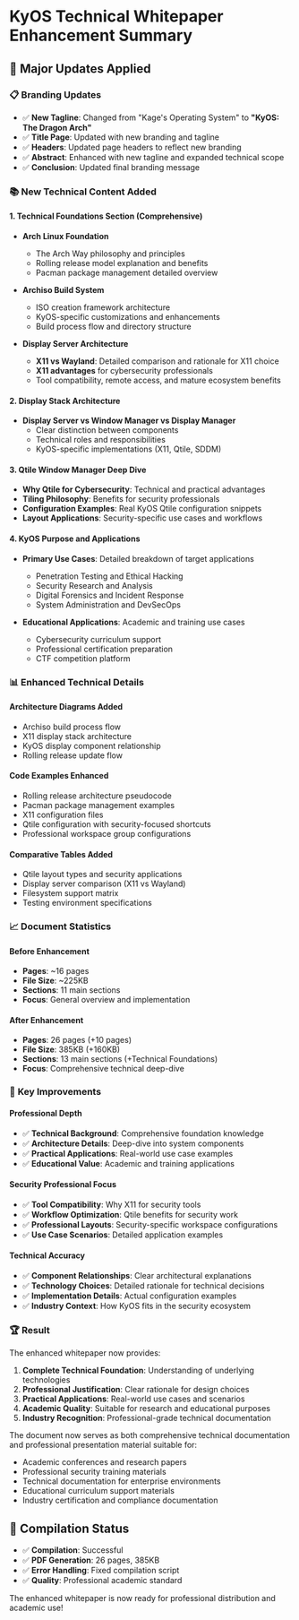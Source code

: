 # KyOS Technical Whitepaper Enhancement Summary

## 🔄 **Major Updates Applied**

### 📋 **Branding Updates**
- ✅ **New Tagline**: Changed from "Kage's Operating System" to **"KyOS: The Dragon Arch"**
- ✅ **Title Page**: Updated with new branding and tagline
- ✅ **Headers**: Updated page headers to reflect new branding
- ✅ **Abstract**: Enhanced with new tagline and expanded technical scope
- ✅ **Conclusion**: Updated final branding message

### 📚 **New Technical Content Added**

#### **1. Technical Foundations Section (Comprehensive)**
- **Arch Linux Foundation**
  - The Arch Way philosophy and principles
  - Rolling release model explanation and benefits
  - Pacman package management detailed overview
  
- **Archiso Build System**
  - ISO creation framework architecture
  - KyOS-specific customizations and enhancements
  - Build process flow and directory structure

- **Display Server Architecture**
  - **X11 vs Wayland**: Detailed comparison and rationale for X11 choice
  - **X11 advantages** for cybersecurity professionals
  - Tool compatibility, remote access, and mature ecosystem benefits

#### **2. Display Stack Architecture**
- **Display Server vs Window Manager vs Display Manager**
  - Clear distinction between components
  - Technical roles and responsibilities
  - KyOS-specific implementations (X11, Qtile, SDDM)

#### **3. Qtile Window Manager Deep Dive**
- **Why Qtile for Cybersecurity**: Technical and practical advantages
- **Tiling Philosophy**: Benefits for security professionals
- **Configuration Examples**: Real KyOS Qtile configuration snippets
- **Layout Applications**: Security-specific use cases and workflows

#### **4. KyOS Purpose and Applications**
- **Primary Use Cases**: Detailed breakdown of target applications
  - Penetration Testing and Ethical Hacking
  - Security Research and Analysis  
  - Digital Forensics and Incident Response
  - System Administration and DevSecOps
  
- **Educational Applications**: Academic and training use cases
  - Cybersecurity curriculum support
  - Professional certification preparation
  - CTF competition platform

### 📊 **Enhanced Technical Details**

#### **Architecture Diagrams Added**
- Archiso build process flow
- X11 display stack architecture
- KyOS display component relationship
- Rolling release update flow

#### **Code Examples Enhanced**
- Rolling release architecture pseudocode
- Pacman package management examples
- X11 configuration files
- Qtile configuration with security-focused shortcuts
- Professional workspace group configurations

#### **Comparative Tables Added**
- Qtile layout types and security applications
- Display server comparison (X11 vs Wayland)
- Filesystem support matrix
- Testing environment specifications

### 📈 **Document Statistics**

#### **Before Enhancement**
- **Pages**: ~16 pages
- **File Size**: ~225KB
- **Sections**: 11 main sections
- **Focus**: General overview and implementation

#### **After Enhancement**  
- **Pages**: 26 pages (+10 pages)
- **File Size**: 385KB (+160KB)
- **Sections**: 13 main sections (+Technical Foundations)
- **Focus**: Comprehensive technical deep-dive

### 🎯 **Key Improvements**

#### **Professional Depth**
- ✅ **Technical Background**: Comprehensive foundation knowledge
- ✅ **Architecture Details**: Deep-dive into system components
- ✅ **Practical Applications**: Real-world use case examples
- ✅ **Educational Value**: Academic and training applications

#### **Security Professional Focus**
- ✅ **Tool Compatibility**: Why X11 for security tools
- ✅ **Workflow Optimization**: Qtile benefits for security work
- ✅ **Professional Layouts**: Security-specific workspace configurations
- ✅ **Use Case Scenarios**: Detailed application examples

#### **Technical Accuracy**
- ✅ **Component Relationships**: Clear architectural explanations
- ✅ **Technology Choices**: Detailed rationale for technical decisions
- ✅ **Implementation Details**: Actual configuration examples
- ✅ **Industry Context**: How KyOS fits in the security ecosystem

### 🏆 **Result**

The enhanced whitepaper now provides:

1. **Complete Technical Foundation**: Understanding of underlying technologies
2. **Professional Justification**: Clear rationale for design choices
3. **Practical Applications**: Real-world use cases and scenarios
4. **Academic Quality**: Suitable for research and educational purposes
5. **Industry Recognition**: Professional-grade technical documentation

The document now serves as both comprehensive technical documentation and professional presentation material suitable for:
- Academic conferences and research papers
- Professional security training materials
- Technical documentation for enterprise environments
- Educational curriculum support materials
- Industry certification and compliance documentation

## 🚀 **Compilation Status**
- ✅ **Compilation**: Successful
- ✅ **PDF Generation**: 26 pages, 385KB
- ✅ **Error Handling**: Fixed compilation script
- ✅ **Quality**: Professional academic standard

The enhanced whitepaper is now ready for professional distribution and academic use!
